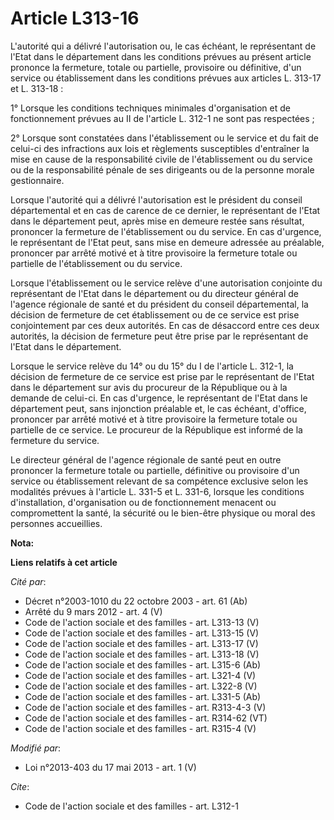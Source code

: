 # Article L313-16

L'autorité qui a délivré l'autorisation ou, le cas échéant, le représentant de l'Etat dans le département dans les conditions
prévues au présent article prononce la fermeture, totale ou partielle, provisoire ou définitive, d'un service ou
établissement dans les conditions prévues aux articles L. 313-17 et L. 313-18 : 

1° Lorsque les conditions techniques minimales d'organisation et de fonctionnement prévues au II de l'article L. 312-1 ne
sont pas respectées ; 

2° Lorsque sont constatées dans l'établissement ou le service et du fait de celui-ci des infractions aux lois et règlements
susceptibles d'entraîner la mise en cause de la responsabilité civile de l'établissement ou du service ou de la
responsabilité pénale de ses dirigeants ou de la personne morale gestionnaire. 

Lorsque l'autorité qui a délivré l'autorisation est le président du conseil départemental et en cas de carence de ce dernier,
le représentant de l'Etat dans le département peut, après mise en demeure restée sans résultat, prononcer la fermeture de
l'établissement ou du service. En cas d'urgence, le représentant de l'Etat peut, sans mise en demeure adressée au préalable,
prononcer par arrêté motivé et à titre provisoire la fermeture totale ou partielle de l'établissement ou du service. 

Lorsque l'établissement ou le service relève d'une autorisation conjointe du représentant de l'Etat dans le département ou du
directeur général de l'agence régionale de santé et du président du conseil départemental, la décision de fermeture de cet
établissement ou de ce service est prise conjointement par ces deux autorités. En cas de désaccord entre ces deux autorités,
la décision de fermeture peut être prise par le représentant de l'Etat dans le département. 

Lorsque le service relève du 14° ou du 15° du I de l'article L. 312-1, la décision de fermeture de ce service est prise par
le représentant de l'Etat dans le département sur avis du procureur de la République ou à la demande de celui-ci. En cas
d'urgence, le représentant de l'Etat dans le département peut, sans injonction préalable et, le cas échéant, d'office,
prononcer par arrêté motivé et à titre provisoire la fermeture totale ou partielle de ce service. Le procureur de la
République est informé de la fermeture du service. 

Le directeur général de l'agence régionale de santé peut en outre prononcer la fermeture totale ou partielle, définitive ou
provisoire d'un service ou établissement relevant de sa compétence exclusive selon les modalités prévues à l'article L. 331-5
et L. 331-6, lorsque les conditions d'installation, d'organisation ou de fonctionnement menacent ou compromettent la santé,
la sécurité ou le bien-être physique ou moral des personnes accueillies.

**Nota:**



**Liens relatifs à cet article**

_Cité par_:

  - Décret n°2003-1010 du 22 octobre 2003 - art. 61 (Ab)
  - Arrêté du 9 mars 2012 - art. 4 (V)
  - Code de l'action sociale et des familles - art. L313-13 (V)
  - Code de l'action sociale et des familles - art. L313-15 (V)
  - Code de l'action sociale et des familles - art. L313-17 (V)
  - Code de l'action sociale et des familles - art. L313-18 (V)
  - Code de l'action sociale et des familles - art. L315-6 (Ab)
  - Code de l'action sociale et des familles - art. L321-4 (V)
  - Code de l'action sociale et des familles - art. L322-8 (V)
  - Code de l'action sociale et des familles - art. L331-5 (Ab)
  - Code de l'action sociale et des familles - art. R313-4-3 (V)
  - Code de l'action sociale et des familles - art. R314-62 (VT)
  - Code de l'action sociale et des familles - art. R315-4 (V)

_Modifié par_:

  - Loi n°2013-403 du 17 mai 2013 - art. 1 (V)

_Cite_:

  - Code de l'action sociale et des familles - art. L312-1
